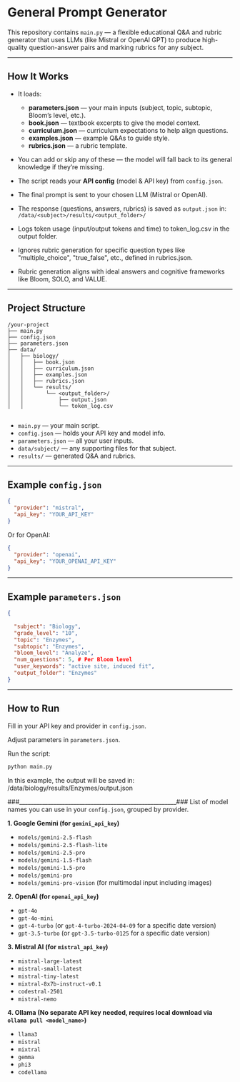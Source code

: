 
#  General Prompt Generator

This repository contains `main.py` — a flexible educational Q&A and rubric generator that uses LLMs (like Mistral or OpenAI GPT) to produce high-quality question-answer pairs and marking rubrics for any subject.

---

##  How It Works

- It loads:
  - **parameters.json** — your main inputs (subject, topic, subtopic, Bloom’s level, etc.).
  - **book.json** — textbook excerpts to give the model context.
  - **curriculum.json** — curriculum expectations to help align questions.
  - **examples.json** — example Q&As to guide style.
  - **rubrics.json** — a rubric template.

- You can add or skip any of these — the model will fall back to its general knowledge if they’re missing.

- The script reads your **API config** (model & API key) from `config.json`.

- The final prompt is sent to your chosen LLM (Mistral or OpenAI).

- The response (questions, answers, rubrics) is saved as `output.json` in:
  `/data/<subject>/results/<output_folder>/`

- Logs token usage (input/output tokens and time) to token_log.csv in the output folder.

- Ignores rubric generation for specific question types like "multiple_choice", "true_false", etc., defined in rubrics.json.

- Rubric generation aligns with ideal answers and cognitive frameworks like Bloom, SOLO, and VALUE.

---

##  Project Structure

```
/your-project
├── main.py
├── config.json
├── parameters.json
├── data/
│   ├── biology/
│   │   ├── book.json
│   │   ├── curriculum.json
│   │   ├── examples.json
│   │   ├── rubrics.json
│   │   └── results/
│   │       └── <output_folder>/
│   │           ├── output.json
│   │           └── token_log.csv


```

- `main.py` — your main script.
- `config.json` — holds your API key and model info.
- `parameters.json` — all your user inputs.
- `data/subject/` — any supporting files for that subject.
- `results/` — generated Q&A and rubrics.

---

##  Example `config.json`

```json
{
  "provider": "mistral",
  "api_key": "YOUR_API_KEY"
}
```

Or for OpenAI:

```json
{
  "provider": "openai",
  "api_key": "YOUR_OPENAI_API_KEY"
}
```

---

##  Example `parameters.json`

```json
{
  
  "subject": "Biology",
  "grade_level": "10",
  "topic": "Enzymes",
  "subtopic": "Enzymes",
  "bloom_level": "Analyze",
  "num_questions": 5, # Per Bloom level 
  "user_keywords": "active site, induced fit",
  "output_folder": "Enzymes"
}
```

---

##  How to Run


Fill in your API key and provider in `config.json`.

Adjust parameters in `parameters.json`.

 Run the script:

```bash
python main.py
```


In this example, the output will be saved in:
/data/biology/results/Enzymes/output.json

###_______________________________________________________###
List of model names you can use in your `config.json`, grouped by provider.

**1. Google Gemini (for `gemini_api_key`)**

* `models/gemini-2.5-flash`
* `models/gemini-2.5-flash-lite`
* `models/gemini-2.5-pro`
* `models/gemini-1.5-flash`
* `models/gemini-1.5-pro`
* `models/gemini-pro`
* `models/gemini-pro-vision` (for multimodal input including images)

**2. OpenAI (for `openai_api_key`)**

* `gpt-4o`
* `gpt-4o-mini`
* `gpt-4-turbo` (or `gpt-4-turbo-2024-04-09` for a specific date version)
* `gpt-3.5-turbo` (or `gpt-3.5-turbo-0125` for a specific date version)

**3. Mistral AI (for `mistral_api_key`)**

* `mistral-large-latest`
* `mistral-small-latest`
* `mistral-tiny-latest`
* `mixtral-8x7b-instruct-v0.1`
* `codestral-2501`
* `mistral-nemo`

**4. Ollama (No separate API key needed, requires local download via `ollama pull <model_name>`)**

* `llama3`
* `mistral`
* `mixtral`
* `gemma`
* `phi3`
* `codellama`
